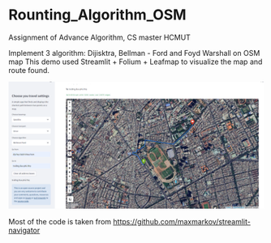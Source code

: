 # Rounting_Algorithm_OSM

Assignment of Advance Algorithm, CS master HCMUT

Implement 3 algorithm: Dijisktra, Bellman - Ford and Foyd Warshall on OSM map
This demo used Streamlit + Folium + Leafmap to visualize the map and route found.

![alt text](https://github.com/DangLamTung/Rounting_Algorithm_OSM/blob/main/Capturemap.PNG)

Most of the code is taken from https://github.com/maxmarkov/streamlit-navigator
